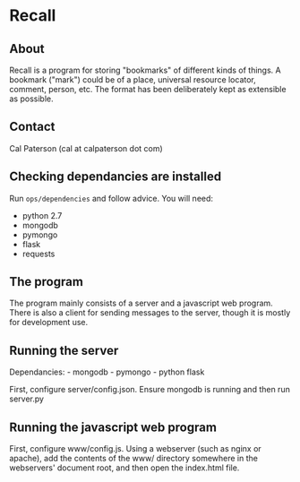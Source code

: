 Recall
======

About
-----
Recall is a program for storing "bookmarks" of different kinds of
things.  A bookmark ("mark") could be of a place, universal resource
locator, comment, person, etc.  The format has been deliberately kept
as extensible as possible.

Contact
-------
Cal Paterson (cal at calpaterson dot com)

Checking dependancies are installed
-----------------------------------
Run ```ops/dependencies``` and follow advice.  You will need:

* python 2.7
* mongodb
* pymongo
* flask
* requests

The program
-----------
The program mainly consists of a server and a javascript web program.
There is also a client for sending messages to the server, though it
is mostly for development use.

Running the server
------------------
Dependancies:
    - mongodb
    - pymongo
    - python flask

First, configure server/config.json.  Ensure mongodb is running and
then run server.py

Running the javascript web program
----------------------------------
First, configure www/config.js.  Using a webserver (such as nginx or
apache), add the contents of the www/ directory somewhere in the
webservers' document root, and then open the index.html file.
